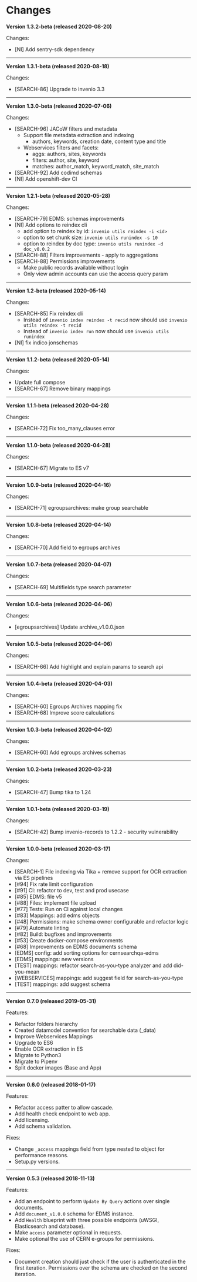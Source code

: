 Changes
=======

**Version 1.3.2-beta (released 2020-08-20)**

Changes:
- [NI] Add sentry-sdk dependency

---- 

**Version 1.3.1-beta (released 2020-08-18)**

Changes:
- [SEARCH-86] Upgrade to invenio 3.3

---- 

**Version 1.3.0-beta (released 2020-07-06)**

Changes:
- [SEARCH-96] JACoW filters and metadata
    - Support file metadata extraction and indexing
         - authors, keywords, creation date, content type and title
    - Webservices filters and facets:
         - aggs: authors, sites, keywords
         - filters: author, site, keyword
         - matches: author_match, keyword_match, site_match
- [SEARCH-92] Add codimd schemas
- [NI] Add openshift-dev CI

---- 

**Version 1.2.1-beta (released 2020-05-28)**

Changes:
- [SEARCH-79] EDMS: schemas improvements
- [NI] Add options to reindex cli
    - add option to reindex by id: `invenio utils reindex -i <id>`
    - option to set chunk size: `invenio utils runindex -s 10`
    - option to reindex by doc type: `invenio utils runindex -d doc_v0.0.2`
- [SEARCH-88] Filters improvements - apply to aggregations
- [SEARCH-88] Permissions improvements
    - Make public records available without login
    - Only view admin accounts can use the access query param

---- 

**Version 1.2-beta (released 2020-05-14)**

Changes:
- [SEARCH-85] Fix reindex cli
    - Instead of `invenio index reindex -t recid` now should use `invenio utils reindex -t recid`
    - Instead of `invenio index run` now should use `invenio utils runindex`
- [NI] fix indico jonschemas

---- 

**Version 1.1.2-beta (released 2020-05-14)**

Changes:
- Update full compose
- [SEARCH-67] Remove binary mappings

---- 

**Version 1.1.1-beta (released 2020-04-28)**

Changes:
- [SEARCH-72] Fix too_many_clauses error

----

**Version 1.1.0-beta (released 2020-04-28)**

Changes:
- [SEARCH-67] Migrate to ES v7

----

**Version 1.0.9-beta (released 2020-04-16)**

Changes:
- [SEARCH-71] egroupsarchives: make group searchable

----

**Version 1.0.8-beta (released 2020-04-14)**

Changes:
- [SEARCH-70] Add field to egroups archives

----


**Version 1.0.7-beta (released 2020-04-07)**

Changes:
- [SEARCH-69] Multifields type search parameter


----

**Version 1.0.6-beta (released 2020-04-06)**

Changes:
- [egroupsarchives] Update archive_v1.0.0.json

----

**Version 1.0.5-beta (released 2020-04-06)**

Changes:
- [SEARCH-66] Add highlight and explain params to search api

----

**Version 1.0.4-beta (released 2020-04-03)**

Changes:
- [SEARCH-60] Egroups Archives mapping fix
- [SEARCH-68] Improve score calculations

----

**Version 1.0.3-beta (released 2020-04-02)**

Changes:
- [SEARCH-60] Add egroups archives schemas

----

**Version 1.0.2-beta (released 2020-03-23)**

Changes:
- [SEARCH-47] Bump tika to 1.24 

----

**Version 1.0.1-beta (released 2020-03-19)**

Changes:
- [SEARCH-42] Bump invenio-records to 1.2.2 - security vulnerability

----

**Version 1.0.0-beta (released 2020-03-17)**

Changes:

- [SEARCH-1] File indexing via Tika + remove support for OCR extraction via ES pipelines
- [#94] Fix rate limit configuration
- [#91] CI: refactor to dev, test and prod usecase
- [#85] EDMS: file v5
- [#88] Files: implement file upload
- [#77] Tests: Run on CI against local changes
- [#83] Mappings: add edms objects
- [#48] Permissions: make schema owner configurable and refactor logic
- [#79] Automate linting
- [#82] Build: bugfixes and improvements
- [#53] Create docker-compose environments
- [#68] Improvements on EDMS documents schema
- [EDMS] config: add sorting options for cernsearchqa-edms
- [EDMS] mappings: new versions
- [TEST] mappings: refactor search-as-you-type analyzer and add did-you-mean
- [WEBSERVICES] mappings: add suggest field for search-as-you-type
- [TEST] mappings: add suggest schema


----

**Version 0.7.0 (released 2019-05-31)**

Features:

- Refactor folders hierarchy
- Created datamodel convention for searchable data (_data)
- Improve Webservices Mappings
- Upgrade to ES6
- Enable OCR extraction in ES
- Migrate to Python3
- Migrate to Pipenv
- Split docker images (Base and App)

----

**Version 0.6.0 (released 2018-01-17)**

Features:

- Refactor access patter to allow cascade.
- Add health check endpoint to web app.
- Add licensing.
- Add schema validation.

Fixes:

- Change ``_access`` mappings field from type nested to object for performance reasons.
- Setup.py versions.

----

**Version 0.5.3 (released 2018-11-13)**

Features:

- Add an endpoint to perform ``Update By Query`` actions over single documents.
- Add ``document_v1.0.0`` schema for EDMS instance.
- Add ``Health`` blueprint with three possible endpoints (uWSGI, Elasticsearch and database).
- Make ``access`` parameter optional in requests.
- Make optional the use of CERN e-groups for permissions.

Fixes:

- Document creation should just check if the user is authenticated in the first iteration. Permissions over the schema are checked on the second iteration. 
